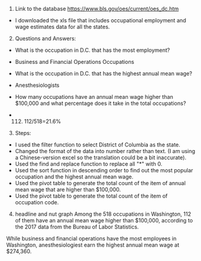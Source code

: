 1. Link to the database https://www.bls.gov/oes/current/oes_dc.htm
* I downloaded the xls file that includes occupational employment and wage estimates data for all the states. 

2. Questions and Answers:
* What is the occupation in D.C. that has the most employment? 
* Business and Financial Operations Occupations

* What is the occupation in D.C. that has the highest annual mean wage?
* Anesthesiologists

* How many occupations have an annual mean wage higher than $100,000 and what percentage does it take in the total occupations?
* 112. 112/518=21.6%

3. Steps:
* I used the filter function to select District of Columbia as the state. 
* Changed the format of the data into number rather than text. (I am using a Chinese-version excel so the translation could be a bit inaccurate).
* Used the find and replace function to replace all "*" with 0. 
* Used the sort function in descending order to find out the most popular occupation and the highest annual mean wage. 
* Used the pivot table to generate the total count of the item of annual mean wage that are higher than $100,000.
* Used the pivot table to generate the total count of the item of occupation code. 

4. headline and nut graph
Among the 518 occupations in Washington, 112 of them have an annual mean wage higher than $100,000, according to the 2017 data from the Bureau of Labor Statistics. 

While business and financial operations have the most employees in Washington, anesthesiologiest earn the highest annual mean wage at $274,360. 
